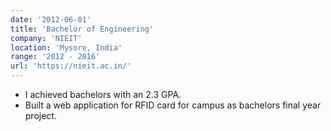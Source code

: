 ```yaml
---
date: '2012-06-01'
title: 'Bachelor of Engineering'
company: 'NIEIT'
location: 'Mysore, India'
range: '2012 - 2016'
url: 'https://nieit.ac.in/'
---
```


- I achieved bachelors with an 2.3 GPA.
- Built a web application for RFID card for campus as bachelors final year project.

